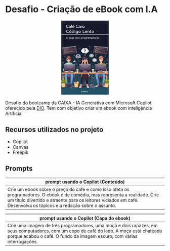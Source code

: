 # Desafio - Criação de eBook com I.A

<p align="center">
<img 
    src="./img/capa_livro.jpg"
    width="150"  
/>
</p>

Desafio do bootcamp da CAIXA - IA Generativa com Microsoft Copilot oferecido pela [DIO](https://dio.me). Tem com objetivo criar um ebook com inteligência Artificial 

## Recursos utilizados no projeto

- Copilot
- Canvas
- Freepik

## Prompts

| prompt usando o Copilot (Conteúdo)                                                                             |
| -------------------------------------------------------------------------------------- |
| Crie um ebook sobre o preço do café e como isso afeta os programadores. O ebook é de comédia, mas representa a realidade. Crie um título divertido e atraente para os leitores viciados em café. Desenvolva os tópicos e a redação sobre o assunto. |

| prompt usando o Copilot (Capa do ebook)                                                                             |
| -------------------------------------------------------------------------------------- |
| Crie uma imagem de três programadores, uma moça e dois rapazes, em seus computadores, com um copo de café do lado. A moça está chateada porque acabou o café. O fundo da imagem escuro, com várias interrogações. |
